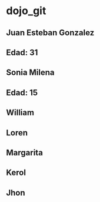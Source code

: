 # dojo_git

## Juan Esteban Gonzalez
## Edad: 31

## Sonia Milena
## Edad: 15

## William

## Loren

## Margarita

## Kerol

## Jhon